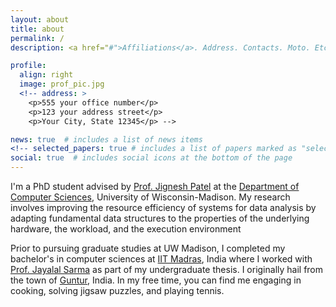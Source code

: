 ```yaml
---
layout: about
title: about
permalink: /
description: <a href="#">Affiliations</a>. Address. Contacts. Moto. Etc.

profile:
  align: right
  image: prof_pic.jpg
  <!-- address: >
    <p>555 your office number</p>
    <p>123 your address street</p>
    <p>Your City, State 12345</p> -->

news: true  # includes a list of news items
<!-- selected_papers: true # includes a list of papers marked as "selected={true}" -->
social: true  # includes social icons at the bottom of the page
---
```


I'm a PhD student advised by <a href="http://pages.cs.wisc.edu/~jignesh/" target="_blank">Prof. Jignesh Patel</a> at the <a href="https://www.cs.wisc.edu/" target="_blank">Department of Computer Sciences</a>, University of Wisconsin-Madison. My research involves improving the resource efficiency of systems for data analysis by adapting fundamental data structures to the properties of the underlying hardware, the workload, and the execution environment

<!-- My research uses novel techniques to make database systems adaptive to workload properties, the execution environment, and modern storage devices.  -->

<!-- My research uses techniques from (but not limited to) machine learning to make database systems adaptive to workload properties, the execution environment (the cloud for instance), and hardware technologies such as <a href="https://en.wikipedia.org/wiki/Solid-state_drive" target="_blank">solid state drives</a>. -->

Prior to pursuing graduate studies at UW Madison, I completed my bachelor's in computer sciences at <a href="https://www.cse.iitm.ac.in/" target="_blank">IIT Madras</a>, India where I worked with <a href="http://www.cse.iitm.ac.in/~jayalal/" target="_blank">Prof. Jayalal Sarma</a> as part of my undergraduate thesis. I originally hail from the town of <a href="https://en.wikipedia.org/wiki/Guntur" target="_blank">Guntur</a>, India. In my free time, you can find me engaging in cooking, solving jigsaw puzzles, and playing tennis.
